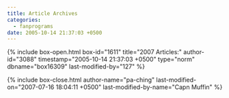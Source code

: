 ```yaml
---
title: Article Archives
categories:
  - fanprograms
date: 2005-10-14 21:37:03 +0500
---
```

{% include box-open.html box-id="1611" title="2007 Articles:" author-id="3088" timestamp="2005-10-14 21:37:03 +0500" type="norm" dbname="box16309" last-modified-by="127" %}

{% include box-close.html author-name="pa-ching" last-modified-on="2007-07-16 18:04:11 +0500" last-modified-by-name="Capn Muffin" %}
